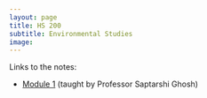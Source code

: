 ```yaml
---
layout: page
title: HS 200
subtitle: Environmental Studies
image:
---
```

Links to the notes:
* [Module 1](mod1) (taught by Professor Saptarshi Ghosh)